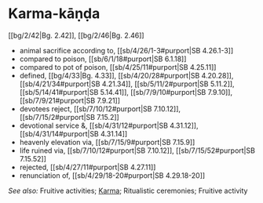 # Karma-kāṇḍa

[[bg/2/42|Bg. 2.42]], [[bg/2/46|Bg. 2.46]]

* animal sacrifice according to, [[sb/4/26/1-3#purport|SB 4.26.1-3]]
* compared to poison, [[sb/6/1/18#purport|SB 6.1.18]]
* compared to pot of poison, [[sb/4/25/11#purport|SB 4.25.11]]
* defined, [[bg/4/33|Bg. 4.33]], [[sb/4/20/28#purport|SB 4.20.28]], [[sb/4/21/34#purport|SB 4.21.34]], [[sb/5/11/2#purport|SB 5.11.2]], [[sb/5/14/41#purport|SB 5.14.41]], [[sb/7/9/10#purport|SB 7.9.10]], [[sb/7/9/21#purport|SB 7.9.21]]
* devotees reject, [[sb/7/10/12#purport|SB 7.10.12]], [[sb/7/15/2#purport|SB 7.15.2]]
* devotional service &, [[sb/4/31/12#purport|SB 4.31.12]], [[sb/4/31/14#purport|SB 4.31.14]]
* heavenly elevation via, [[sb/7/15/9#purport|SB 7.15.9]]
* life ruined via, [[sb/7/10/12#purport|SB 7.10.12]], [[sb/7/15/52#purport|SB 7.15.52]]
* rejected, [[sb/4/27/11#purport|SB 4.27.11]]
* renunciation of, [[sb/4/29/18-20#purport|SB 4.29.18-20]]

*See also:* Fruitive activities; [Karma](entries/karma.md); Ritualistic ceremonies; Fruitive activity
